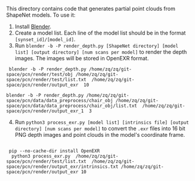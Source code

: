 This directory contains code that generates partial point clouds from ShapeNet models. To use it:
1. Install [Blender](https://blender.org/download/).
2. Create a model list. Each line of the model list should be in the format `[synset_id]/[model_id]`.
3. Run `blender -b -P render_depth.py [ShapeNet directory] [model list] [output directory] [num scans per model]` to render the depth images. The images will be stored in OpenEXR format.
```
 blender -b -P render_depth.py /home/zq/zq/git-space/pcn/render/test/obj /home/zq/zq/git-space/pcn/render/test/list.txt  /home/zq/zq/git-space/pcn/render/output_exr  10
```
```
blender -b -P render_depth.py /home/zq/zq/git-space/pcn/data/data_preprocess/chair_obj /home/zq/zq/git-space/pcn/data/data_preprocess/chair_obj/list.txt  /home/zq/zq/git-space/pcn/render/output_exr_1  3
```
4. Run `python3 process_exr.py [model list] [intrinsics file] [output directory] [num scans per model]` to convert the `.exr` files into 16 bit PNG depth images and point clouds in the model's coordinate frame.

```
 
 pip --no-cache-dir install OpenEXR
  python3 process_exr.py  /home/zq/zq/git-space/pcn/render/test/list.txt  /home/zq/zq/git-space/pcn/render/output_exr/intrinsics.txt /home/zq/zq/git-space/pcn/render/output_exr 10
```

